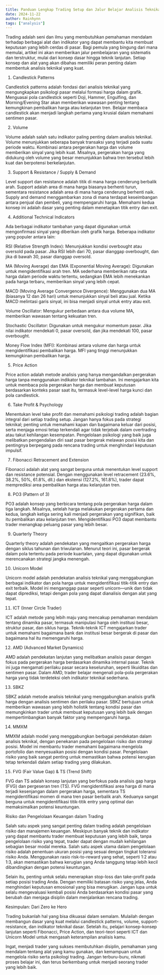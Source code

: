 ```yaml
---
title: Panduan Lengkap Trading Setup dan Jalur Belajar Analisis Teknikal: Dari Zero to Hero
date: 2024-11-22
author: Rainhynn
tags: ["analysis"]
---
```



Trading adalah seni dan ilmu yang membutuhkan pemahaman mendalam terhadap berbagai alat dan indikator yang dapat membantu kita membuat keputusan yang lebih cerdas di pasar. Bagi pemula yang bingung dari mana memulai, artikel ini akan memberikan jalur pembelajaran yang sistematis dan terstruktur, mulai dari konsep dasar hingga teknik lanjutan. Setiap konsep dan alat yang akan dibahas memiliki peran penting dalam membentuk analisis teknikal yang kuat.


1. Candlestick Patterns

Candlestick patterns adalah fondasi dari analisis teknikal yang mengungkapkan psikologi pasar melalui formasi harga dalam grafik. Menguasai pola candlestick seperti Doji, Hammer, Engulfing, dan Morning/Evening Star akan memberikan wawasan penting tentang kemungkinan pembalikan harga atau kelanjutan tren. Belajar membaca candlestick akan menjadi langkah pertama yang krusial dalam memahami sentimen pasar.


2. Volume

Volume adalah salah satu indikator paling penting dalam analisis teknikal. Volume menunjukkan seberapa banyak transaksi yang terjadi pada suatu periode waktu. Kombinasi antara pergerakan harga dan volume memberikan sinyal yang lebih kuat. Misalnya, pergerakan harga yang didukung oleh volume yang besar menunjukkan bahwa tren tersebut lebih kuat dan berpotensi berkelanjutan.



3. Support & Resistance / Supply & Demand

Level support dan resistance adalah titik di mana harga cenderung berbalik arah. Support adalah area di mana harga biasanya berhenti turun, sementara resistance adalah area di mana harga cenderung berhenti naik. Supply and demand menggambarkan zona di mana terdapat keseimbangan antara penjual dan pembeli, yang mempengaruhi harga. Memahami kedua konsep ini adalah dasar yang penting dalam menetapkan titik entry dan exit.


4. Additional Technical Indicators

Ada berbagai indikator tambahan yang dapat digunakan untuk mengonfirmasi sinyal yang diberikan oleh grafik harga. Beberapa indikator yang populer antara lain:

RSI (Relative Strength Index): Menunjukkan kondisi overbought atau oversold pada pasar. Jika RSI lebih dari 70, pasar dianggap overbought, dan jika di bawah 30, pasar dianggap oversold.

MA (Moving Average) dan EMA (Exponential Moving Average): Digunakan untuk mengidentifikasi arah tren. MA sederhana memberikan rata-rata harga dalam periode waktu tertentu, sedangkan EMA lebih menekankan pada harga terbaru, memberikan sinyal yang lebih cepat.

MACD (Moving Average Convergence Divergence): Menggunakan dua MA (biasanya 12 dan 26 hari) untuk menunjukkan sinyal beli atau jual. Ketika MACD melintasi garis sinyal, ini bisa menjadi sinyal untuk entry atau exit.

Volume Oscillator: Mengukur perbedaan antara dua volume MA, memberikan wawasan tentang kekuatan tren.

Stochastic Oscillator: Digunakan untuk mengukur momentum pasar. Jika nilai indikator mendekati 0, pasar oversold, dan jika mendekati 100, pasar overbought.

Money Flow Index (MFI): Kombinasi antara volume dan harga untuk mengidentifikasi pembalikan harga. MFI yang tinggi menunjukkan kemungkinan pembalikan harga.



5. Price Action

Price action adalah metode analisis yang hanya mengandalkan pergerakan harga tanpa menggunakan indikator teknikal tambahan. Ini mengajarkan kita untuk membaca pola pergerakan harga dan membuat keputusan berdasarkan konteks pasar saat itu, termasuk level-level harga kunci dan pola candlestick.



6. Take Profit & Psychology

Menentukan level take profit dan memahami psikologi trading adalah bagian integral dari setiap trading setup. Jangan hanya fokus pada strategi teknikal; penting untuk memahami kapan dan bagaimana keluar dari posisi, serta menjaga emosi tetap terkendali agar tidak terjebak dalam overtrading atau takut kehilangan kesempatan. Pengelolaan psikologi yang baik juga melibatkan pengendalian diri saat pasar bergerak melawan posisi kita dan pentingnya berpegang pada rencana trading untuk menghindari keputusan impulsif.



7. Fibonacci Retracement and Extension

Fibonacci adalah alat yang sangat berguna untuk menentukan level support dan resistance potensial. Dengan menggunakan level retracement (23.6%, 38.2%, 50%, 61.8%, dll.) dan ekstensi (127.2%, 161.8%), trader dapat memprediksi area pembalikan harga atau kelanjutan tren.



8. PO3 (Pattern of 3)

PO3 adalah konsep yang berbicara tentang pola pergerakan harga dalam tiga langkah. Misalnya, setelah harga melakukan pergerakan pertama dan kedua, langkah ketiga sering kali menjadi pergerakan yang signifikan, baik itu pembalikan atau kelanjutan tren. Mengidentifikasi PO3 dapat membantu trader menangkap peluang pasar yang lebih besar.



9. Quarterly Theory

Quarterly theory adalah pendekatan yang mengaitkan pergerakan harga dengan siklus tahunan dan triwulanan. Menurut teori ini, pasar bergerak dalam pola tertentu pada periode kuartalan, yang dapat digunakan untuk merencanakan strategi jangka menengah.


10. Unicorn Model

Unicorn model adalah pendekatan analisis teknikal yang menggabungkan berbagai indikator dan pola harga untuk mengidentifikasi titik-titik entry dan exit terbaik. Model ini menganggap pasar seperti unicorn—unik dan tidak dapat diprediksi, tetapi dengan pola yang dapat dianalisis dengan alat yang tepat.



11. ICT (Inner Circle Trader)

ICT adalah metode yang lebih maju yang mencakup pemahaman mendalam tentang dinamika pasar, termasuk manipulasi harga oleh institusi besar, struktur pasar, dan siklus harga. Teknik-teknik ICT mengajarkan trader untuk memahami bagaimana bank dan institusi besar bergerak di pasar dan bagaimana hal itu memengaruhi harga.



12. AMD (Advanced Market Dynamics)

AMD adalah pendekatan lanjutan yang melibatkan analisis pasar dengan fokus pada pergerakan harga berdasarkan dinamika internal pasar. Teknik ini juga mengamati perilaku pasar secara keseluruhan, seperti likuiditas dan sentimen pasar. Dalam AMD, trader belajar mengenali pola-pola pergerakan harga yang tidak terdeteksi oleh indikator teknikal sederhana.



13. SBKZ

SBKZ adalah metode analisis teknikal yang menggabungkan analisis grafik harga dengan analisis sentimen dan perilaku pasar. SBKZ bertujuan untuk memberikan wawasan yang lebih holistik tentang kondisi pasar dan memungkinkan trader untuk membuat keputusan yang lebih baik dengan mempertimbangkan banyak faktor yang mempengaruhi harga.



14. MMXM

MMXM adalah model yang menggabungkan berbagai pendekatan dalam analisis teknikal, dengan penekanan pada pengelolaan risiko dan strategi posisi. Model ini membantu trader memahami bagaimana mengelola portofolio dan menyesuaikan posisi dengan kondisi pasar. Pengelolaan risiko yang baik sangat penting untuk memastikan bahwa potensi kerugian tetap terkendali dalam setiap trading yang dilakukan.



15. FVG (Fair Value Gap) & TS (Trend Shift)

FVG dan TS adalah konsep lanjutan yang berfokus pada analisis gap harga (FVG) dan pergeseran tren (TS). FVG mengidentifikasi area harga di mana terjadi kesenjangan dalam pergerakan harga, sementara TS mengidentifikasi momen di mana tren pasar berbalik arah. Keduanya sangat berguna untuk mengidentifikasi titik-titik entry yang optimal dan memaksimalkan potensi keuntungan.



Risiko dan Pengelolaan Keuangan dalam Trading

Salah satu aspek yang sangat penting dalam trading adalah pengelolaan risiko dan manajemen keuangan. Meskipun banyak teknik dan indikator yang dapat membantu trader membuat keputusan yang lebih baik, tanpa pengelolaan risiko yang tepat, trader dapat dengan mudah kehilangan sebagian besar modal mereka. Salah satu aspek utama dalam pengelolaan risiko adalah penentuan ukuran posisi yang sesuai dengan tingkat toleransi risiko Anda. Menggunakan rasio risk-to-reward yang sehat, seperti 1:2 atau 1:3, akan memastikan bahwa kerugian yang Anda tanggung tetap lebih kecil dibandingkan dengan potensi keuntungan.

Selain itu, penting untuk selalu menerapkan stop-loss dan take-profit pada setiap posisi trading Anda. Dengan memiliki batasan risiko yang jelas, Anda menghindari keputusan emosional yang bisa merugikan. Jangan lupa untuk selalu mengevaluasi kembali posisi Anda berdasarkan kondisi pasar yang berubah dan menjaga disiplin dalam menjalankan rencana trading.


Kesimpulan: Dari Zero ke Hero

Trading bukanlah hal yang bisa dikuasai dalam semalam. Mulailah dengan membangun dasar yang kuat melalui candlestick patterns, volume, support-resistance, dan indikator teknikal dasar. Setelah itu, pelajari konsep-konsep lanjutan seperti Fibonacci, Price Action, dan teori-teori seperti ICT dan Unicorn Model untuk mengasah keterampilan analisis kamu.

Ingat, menjadi trader yang sukses membutuhkan disiplin, pemahaman yang mendalam tentang alat yang kamu gunakan, dan kemampuan untuk mengelola risiko serta psikologi trading. Jangan terburu-buru, nikmati proses belajar ini, dan terus berkembang untuk menjadi seorang trader yang lebih baik.

